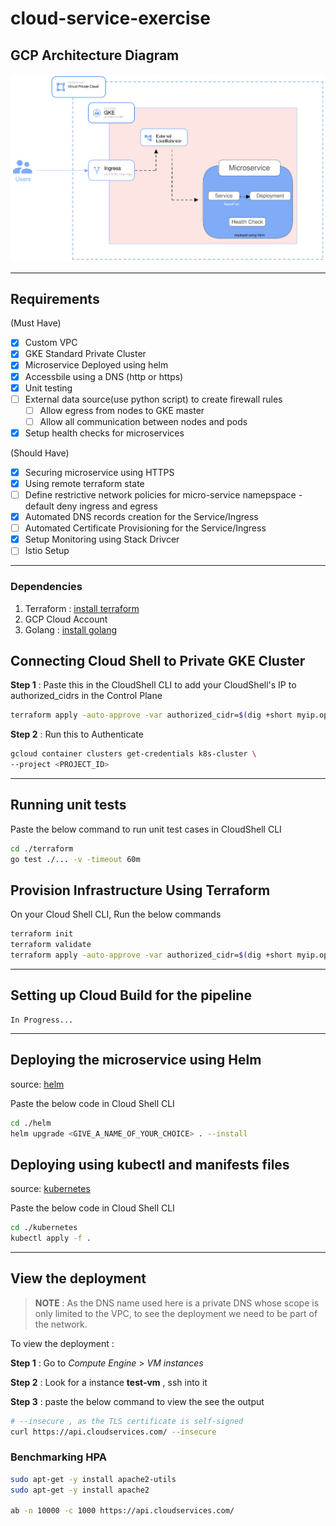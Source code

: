 # cloud-service-exercise

## GCP Architecture Diagram

![gcp-architecture](./static/gcp-architecture-diagram.svg)

---

## Requirements

(Must Have)

- [x] Custom VPC
- [x] GKE Standard Private Cluster
- [x] Microservice Deployed using helm
- [x] Accessbile using a DNS (http or https)
- [x] Unit testing
- [ ] External data source(use python script) to create firewall rules
  - [ ] Allow egress from nodes to GKE master
  - [ ] Allow all communication between nodes and pods
- [x] Setup health checks for microservices

(Should Have)

- [x] Securing microservice using HTTPS
- [x] Using remote terraform state
- [ ] Define restrictive network policies for micro-service namepspace - default deny ingress and egress
- [x] Automated DNS records creation for the Service/Ingress
- [ ] Automated Certificate Provisioning for the Service/Ingress
- [x] Setup Monitoring using Stack Drivcer
- [ ] Istio Setup

---

### **Dependencies**

1. Terraform : [install terraform](https://developer.hashicorp.com/terraform/tutorials/aws-get-started/install-cli)
2. GCP Cloud Account
3. Golang : [install golang](https://go.dev/doc/install)

## **Connecting Cloud Shell to Private GKE Cluster**

**Step 1** : Paste this in the CloudShell CLI to add your CloudShell's IP to authorized_cidrs in the Control Plane

   ```bash
   terraform apply -auto-approve -var authorized_cidr=$(dig +short myip.opendns.com @resolver1.opendns.com) -var project_id=<PROJECT_ID> 
   ```

**Step 2** : Run this to Authenticate

   ```bash
   gcloud container clusters get-credentials k8s-cluster \
   --project <PROJECT_ID>
   ```

---

## **Running unit tests**

Paste the below command to run unit test cases in CloudShell CLI

```bash
cd ./terraform
go test ./... -v -timeout 60m
```

## **Provision Infrastructure Using Terraform**

On your Cloud Shell CLI, Run the below commands

```bash
terraform init
terraform validate
terraform apply -auto-approve -var authorized_cidr=$(dig +short myip.opendns.com @resolver1.opendns.com) -var project_id=<PROJECT_ID> 
```

---

## **Setting up Cloud Build for the pipeline**

```text
In Progress...
```

---

## **Deploying the microservice using Helm**

source: [helm](https://github.com/aayvyas/cloud-service-exercise/tree/main/helm)

Paste the below code in Cloud Shell CLI

```bash
cd ./helm
helm upgrade <GIVE_A_NAME_OF_YOUR_CHOICE> . --install
```

## **Deploying using kubectl and manifests files**

source: [kubernetes](https://github.com/aayvyas/cloud-service-exercise/tree/main/kubernetes)

Paste the below code in Cloud Shell CLI

```bash
cd ./kubernetes
kubectl apply -f .
```

---

## **View the deployment**

> **NOTE** : As the DNS name used here is a private DNS whose scope is only limited to the VPC, to see the deployment we need to be part of the network. 

To view the deployment :

**Step 1** : Go to *Compute Engine* > *VM instances*

**Step 2** : Look for a instance **test-vm** , ssh into it

**Step 3** : paste the below command to view the see the output

```bash
# --insecure , as the TLS certificate is self-signed
curl https://api.cloudservices.com/ --insecure
```

### **Benchmarking HPA**

```bash
sudo apt-get -y install apache2-utils 
sudo apt-get -y install apache2 

ab -n 10000 -c 1000 https://api.cloudservices.com/
```
